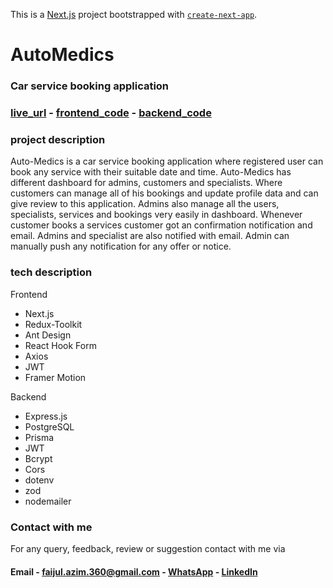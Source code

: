 This is a [Next.js](https://nextjs.org/) project bootstrapped with [`create-next-app`](https://github.com/vercel/next.js/tree/canary/packages/create-next-app).

# AutoMedics

### Car service booking application

### [live_url](https://auto-medics.vercel.app) - [frontend_code](https://github.com/AzimChowdhury/auto-medics-frontend) - [backend_code](https://github.com/AzimChowdhury/auto-medics-backend)

### project description

Auto-Medics is a car service booking application where registered user can book any service with their suitable date and time. Auto-Medics has different dashboard for admins, customers and specialists. Where customers can manage all of his bookings and update profile data and can give review to this application. Admins also manage all the users, specialists, services and bookings very easily in dashboard. Whenever customer books a services customer got an confirmation notification and email. Admins and specialist are also notified with email. Admin can manually push any notification for any offer or notice.

### tech description

Frontend

- Next.js
- Redux-Toolkit
- Ant Design
- React Hook Form
- Axios
- JWT
- Framer Motion

Backend

- Express.js
- PostgreSQL
- Prisma
- JWT
- Bcrypt
- Cors
- dotenv
- zod
- nodemailer

### Contact with me

For any query, feedback, review or suggestion contact with me via

#### Email - faijul.azim.360@gmail.com - [WhatsApp](https://api.whatsapp.com/send?phone=8801585449223) - [LinkedIn](https://www.linkedin.com/in/faijul-azim)
